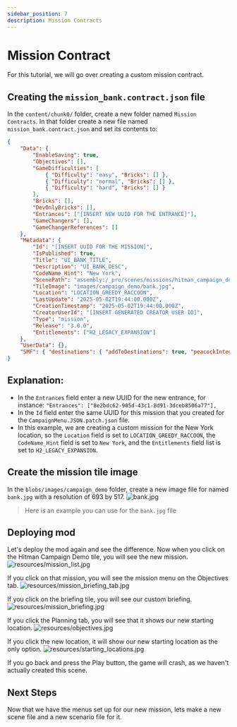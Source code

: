 ```yaml
---
sidebar_position: 7
description: Mission Contracts
---
```


# Mission Contract

For this tutorial, we will go over creating a custom mission contract.

## Creating the `mission_bank.contract.json` file

In the `content/chunk0/` folder, create a new folder named `Mission Contracts`. In that folder create a new file named `mission_bank.contract.json` and set its contents to:

```json
{
	"Data": {
		"EnableSaving": true,
		"Objectives": [],
		"GameDifficulties": [
			{ "Difficulty": "easy", "Bricks": [] },
			{ "Difficulty": "normal", "Bricks": [] },
			{ "Difficulty": "hard", "Bricks": [] }
		],
		"Bricks": [],
		"DevOnlyBricks": [],
		"Entrances": ["[INSERT NEW UUID FOR THE ENTRANCE]"],
		"GameChangers": [],
		"GameChangerReferences": []
	},
	"Metadata": {
		"Id": "[INSERT UUID FOR THE MISSION]",
		"IsPublished": true,
		"Title": "UI_BANK_TITLE",
		"Description": "UI_BANK_DESC",
		"CodeName_Hint": "New York",
		"ScenePath": "assembly:/_pro/scenes/missions/hitman_campaign_demo/mission_bank/scene_bank.entity",
		"TileImage": "images/campaign_demo/bank.jpg",
		"Location": "LOCATION_GREEDY_RACCOON",
		"LastUpdate": "2025-05-02T19:44:00.000Z",
		"CreationTimestamp": "2025-05-02T19:44:00.000Z",
		"CreatorUserId": "[INSERT GENERATED CREATOR USER ID]",
		"Type": "mission",
		"Release": "3.0.0",
		"Entitlements": ["H2_LEGACY_EXPANSION"]
	},
	"UserData": {},
	"SMF": { "destinations": { "addToDestinations": true, "peacockIntegration": true, "narrativeContext": "Mission" } }
}
```

## Explanation:

* In the `Entrances` field enter a new UUID for the new entrance, for instance:
`"Entrances": ["8e2bdc62-905d-43c1-8d91-3dceb8506a77"],`
* In the `Id` field enter the same UUID for this mission that you created for the `CampaignMenu.JSON.patch.json` file.
* In this example, we are creating a custom mission for the New York location, so the `Location` field is set to `LOCATION_GREEDY_RACCOON`, the `CodeName_Hint` field is set to `New York`, and the `Entitlements` field list is set to `H2_LEGACY_EXPANSION`.

## Create the mission tile image
In the `blobs/images/campaign_demo` folder, create a new image file for named `bank.jpg` with a resolution of 693 by 517.
![bank.jpg](resources/bank.jpg)
> Here is an example you can use for the `bank.jpg` file 

## Deploying mod
Let's deploy the mod again and see the difference.
Now when you click on the Hitman Campaign Demo tile, you will see the new mission.  
![resources/mission_list.jpg](resources/mission_list.jpg)

If you click on that mission, you will see the mission menu on the Objectives tab.
![resources/mission_briefing_tab.jpg](resources/mission_briefing_tab.jpg)

If you click on the briefing tile, you will see our custom briefing.
![resources/mission_briefing.jpg](resources/mission_briefing.jpg)

If you click the Planning tab, you will see that it shows our new starting location.
![resources/objectives.jpg](resources/objectives.jpg)

If you click the new location, it will show our new starting location as the only option.
![resources/starting_locations.jpg](resources/starting_locations.jpg)

If you go back and press the Play button, the game will crash, as we haven't actually created this scene.

## Next Steps
Now that we have the menus set up for our new mission, lets make a new scene file and a new scenario file for it.